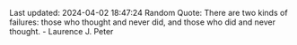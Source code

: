 Last updated: 2024-04-02 18:47:24
Random Quote: There are two kinds of failures: those who thought and never did, and those who did and never thought. - Laurence J. Peter
